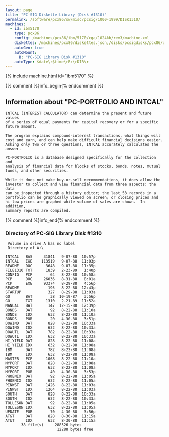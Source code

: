 ```yaml
---
layout: page
title: "PC-SIG Diskette Library (Disk #1310)"
permalink: /software/pcx86/sw/misc/pcsig/1000-1999/DISK1310/
machines:
  - id: ibm5170
    type: pcx86
    config: /machines/pcx86/ibm/5170/cga/1024kb/rev3/machine.xml
    diskettes: /machines/pcx86/diskettes.json,/disks/pcsigdisks/pcx86/diskettes.json
    autoGen: true
    autoMount:
      B: "PC-SIG Library Disk #1310"
    autoType: $date\r$time\rB:\rDIR\r
---
```


{% include machine.html id="ibm5170" %}

{% comment %}info_begin{% endcomment %}

## Information about "PC-PORTFOLIO AND INTCAL"

    INTCAL (INTEREST CALCULATOR) can determine the present and future
    values
    of a series of equal payments for capital recovery or for a specific
    future amount.
    
    The program explains compound-interest transactions, what things will
    cost and earn, and can help make difficult financial decisions easier.
    Asking only two or three questions, INTCAL accurately calculates the
    answer.
    
    PC-PORTFOLIO is a database designed specifically for the collection and
    analysis of financial data for blocks of stocks, bonds, notes, mutual
    funds, and other securities.
    
    While it does not make buy-or-sell recommendations, it does allow the
    investor to collect and view financial data from three aspects: the data
    can be inspected through a history editor; the last 53 records in a
    portfolio can be graphically viewed on screen; or closing prices and
    hi-low prices are graphed while volume of sales are shown.  In addition,
    summary reports are compiled.
{% comment %}info_end{% endcomment %}


### Directory of PC-SIG Library Disk #1310

     Volume in drive A has no label
     Directory of A:\

    INTCAL   BAS     31841   9-07-88  10:57p
    INTCAL   EXE    113519   9-07-88  11:03p
    README   DOC      3648   9-07-88  11:35p
    FILE1310 TXT      1839   2-23-89   1:40p
    CONFIG   PCP        64   8-22-88  10:58a
    PCP      DOC     26036   8-31-88   8:01a
    PCP      EXE     93374   8-29-88   4:56p
    README             195   8-22-88  12:43p
    STARTUP            327   8-29-88  11:03a
    GO       BAT        38  10-19-87   3:56p
    GO       TXT      1310   2-21-89  11:52a
    MANUAL   BAT       147  12-15-88  12:39p
    BONDS    DAT        92   8-22-88  11:10a
    BONDS    IDX       632   8-22-88  11:10a
    BONDS    POR        20   4-30-88   3:51p
    DOWIND   DAT       828   8-22-88  10:33a
    DOWIND   IDX       632   8-22-88  10:33a
    DOWUTL   DAT       782   8-22-88  10:33a
    DOWUTL   IDX       632   8-22-88  10:33a
    HI_YIELD DAT       828   8-22-88  11:08a
    HI_YIELD IDX       632   8-22-88  11:08a
    IBM      DAT       782   8-22-88  11:08a
    IBM      IDX       632   8-22-88  11:08a
    MASTER   PCP      1068   8-22-88  11:10a
    MYPORT   DAT       828   8-22-88  11:08a
    MYPORT   IDX       632   8-22-88  11:08a
    MYPORT   POR        40   4-30-88   3:53p
    PHOENIX  DAT        92   8-22-88  11:05a
    PHOENIX  IDX       632   8-22-88  11:05a
    PINWST   DAT      1426   8-22-88  11:03a
    PINWST   IDX      1264   8-22-88  11:03a
    SOUTH    DAT       828   8-22-88  10:33a
    SOUTH    IDX       632   8-22-88  10:33a
    TOLLESON DAT        92   8-22-88  11:05a
    TOLLESON IDX       632   8-22-88  11:05a
    UPDATE   POR        70   4-30-88   3:56p
    AT&T     DAT       828   8-30-88  11:15a
    AT&T     IDX       632   8-30-88  11:15a
           38 file(s)     288526 bytes
                           12288 bytes free
